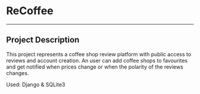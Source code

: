 # ReCoffee

--------------------

Project Description
--------------------

 
 This project represents a coffee shop review platform with public access to reviews and account creation. An user can add coffee shops to favourites and get notified when prices change or when the polarity of the reviews changes.
 
 Used: Django & SQLite3
